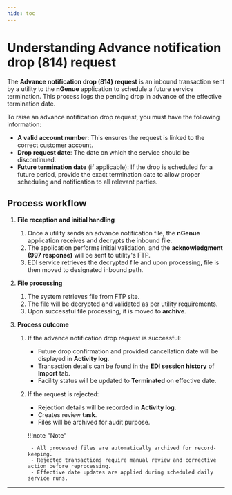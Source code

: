 ```yaml
---
hide: toc
---
```


# Understanding Advance notification drop (814) request

The **Advance notification drop (814) request** is an inbound transaction sent by a utility to the **nGenue** application to schedule a future service termination. This process logs the pending drop in advance of the effective termination date.

To raise an advance notification drop request, you must have the following information:

- **A valid account number**: This ensures the request is linked to the correct customer account.
- **Drop request date**: The date on which the service should be discontinued.
- **Future termination date** (if applicable): If the drop is scheduled for a future period, provide the exact termination date to allow proper scheduling and notification to all relevant parties.

## Process workflow

1. **File reception and initial handling**
    1. Once a utility sends an advance notification file, the **nGenue** application receives and decrypts the inbound file. 
    2. The application performs initial validation, and the **acknowledgment (997 response)** will be sent to utility's FTP.
    3. EDI service retrieves the decrypted file and upon processing, file is then moved to designated inbound path.  

2. **File processing** 
    1. The system retrieves file from FTP site. 
    2. The file will be decrypted and validated as per utility requirements.
    3. Upon successful file processing, it is moved to **archive**. 

3. **Process outcome**

    1. If the advance notification drop request is successful: 

        - Future drop confirmation and provided cancellation date will be displayed in **Activity log**.
        - Transaction details can be found in the **EDI session history** of **Import** tab. 
        - Facility status will be updated to **Terminated** on effective date.
        
    2. If the request is rejected: 

        - Rejection details will be recorded in **Activity log**.
        - Creates review **task**.
        - Files will be archived for audit purpose.

        !!!note "Note"

            - All processed files are automatically archived for record-keeping.
            - Rejected transactions require manual review and corrective action before reprocessing.
            - Effective date updates are applied during scheduled daily service runs.

--- 